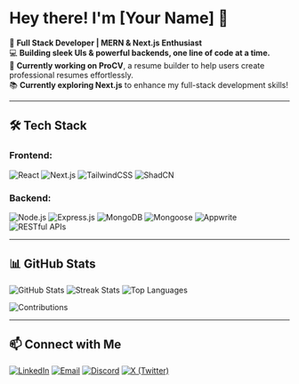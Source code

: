 # Hey there! I'm [Your Name] 👋

🚀 **Full Stack Developer | MERN & Next.js Enthusiast**  
💻 **Building sleek UIs & powerful backends, one line of code at a time.**  
📌 **Currently working on ProCV**, a resume builder to help users create professional resumes effortlessly.  
📚 **Currently exploring Next.js** to enhance my full-stack development skills!  

---

## 🛠 Tech Stack

### **Frontend:**
![React](https://img.shields.io/badge/-React-61DAFB?logo=react&logoColor=white&style=flat)
![Next.js](https://img.shields.io/badge/-Next.js-black?logo=next.js&logoColor=white&style=flat)
![TailwindCSS](https://img.shields.io/badge/-TailwindCSS-38B2AC?logo=tailwind-css&logoColor=white&style=flat)
![ShadCN](https://img.shields.io/badge/-ShadCN-181717?logo=shadcn&logoColor=white&style=flat)

### **Backend:**
![Node.js](https://img.shields.io/badge/-Node.js-339933?logo=node.js&logoColor=white&style=flat)
![Express.js](https://img.shields.io/badge/-Express.js-black?logo=express&logoColor=white&style=flat)
![MongoDB](https://img.shields.io/badge/-MongoDB-4EA94B?logo=mongodb&logoColor=white&style=flat)
![Mongoose](https://img.shields.io/badge/-Mongoose-880000?logo=mongodb&logoColor=white&style=flat)
![Appwrite](https://img.shields.io/badge/-Appwrite-F02E65?logo=appwrite&logoColor=white&style=flat)
![RESTful APIs](https://img.shields.io/badge/-RESTful_APIs-02569B?logo=api&logoColor=white&style=flat)

---

## 📊 GitHub Stats

![GitHub Stats](https://github-readme-stats.vercel.app/api?username=your-username&show_icons=true&theme=dark)
![Streak Stats](https://github-readme-streak-stats.herokuapp.com/?user=your-username&theme=dark)
![Top Languages](https://github-readme-stats.vercel.app/api/top-langs/?username=your-username&layout=compact&theme=dark)

![Contributions](https://komarev.com/ghpvc/?username=your-username&label=Total+Contributions&color=green)

---

## 📫 Connect with Me

[![LinkedIn](https://img.shields.io/badge/-LinkedIn-0077B5?logo=linkedin&logoColor=white&style=flat)](your-linkedin-url)
[![Email](https://img.shields.io/badge/-Email-D14836?logo=gmail&logoColor=white&style=flat)](mailto:your-email)
[![Discord](https://img.shields.io/badge/-Discord-5865F2?logo=discord&logoColor=white&style=flat)](your-discord-url)
[![X (Twitter)](https://img.shields.io/badge/-X-000000?logo=twitter&logoColor=white&style=flat)](your-twitter-url)

